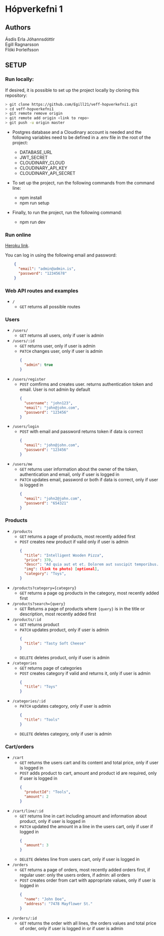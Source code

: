 # Hópverkefni 1

## Authors
Ásdís Erla Jóhannsdóttir <br />
Egill Ragnarsson <br />
Flóki Þorleifsson <br />

## SETUP

### Run locally:

If desired, it is possible to set up the project locally by cloning this repository:

```bash
> git clone https://github.com/Egill21/veff-hopverkefni1.git
> cd veff-hopverkefni1
> git remote remove origin
> git remote add origin <link to repo>
> git push -u origin master
```

* Postgres database and a Cloudinary account is needed and the following variables need to be defined in a .env file in the root of the project:
    * DATABASE_URL
    * JWT_SECRET
    * CLOUDINARY_CLOUD
    * CLOUDINARY_API_KEY
    * CLOUDINARY_API_SECRET

* To set up the project, run the following commands from the command line:
    * npm install
    * npm run setup
* Finally, to run the project, run the following command:
    * npm run dev

### Run online

[Heroku link](https://vef-hopverkefni-1.herokuapp.com/).

You can log in using the following email and password:
```json
    {
      "email": "admin@admin.is",
      "password": "12345678" 
    }
```

### Web API routes and examples

* `/`
    * `GET` returns all possible routes

### Users

* `/users/`
  * `GET` returns all users, only if user is admin
* `/users/:id`
  * `GET` returns user, only if user is admin
  * `PATCH` changes user, only if user is admin
    ```json
    {
      "admin": true 
    }
    ```
* `/users/register`
  * `POST` comfirms and creates user. returns authentication token and email. User is not admin by default
    ```json
    {
      "username": "john123",
      "email": "john@john.com",
      "password": "123456" 
    }
    ```
* `/users/login`
  * `POST` with email and password returns token if data is correct
    ```json
    {
      "email": "john@john.com",
      "password": "123456"
    }
    ```
* `/users/me`
  * `GET` returns user information about the owner of the token, authentication and email, only if user is logged in
  * `PATCH` updates email, password or both if data is correct, only if user is logged in
    ```json
    {
      "email": "john2@john.com",
      "password": "654321" 
    }
    ```
### Products

* `/products`
  * `GET` returns a page of products, most recently added first
  * `POST` creates new product if valid only if user is admin
    ```json
    {
      "title": "Intelligent Wooden Pizza",
      "price": 370,
      "descr": "Ad quia aut et et. Dolorem aut suscipit temporibus. Veniam ut et eos est.",
      "img": (link to photo) [optional],
      "category": "Toys",
    }
    ```
* `/products?category={category}`
  * `GET` returns a page og products in the category, most recently added first
* `/products?search={query}`
  * `GET` Returns a page of products where `{query}` is in the title or description, most recently added first
* `/products/:id`
  * `GET` returns product
  * `PATCH` updates product, only if user is admin
    ```json
    {
      "title": "Tasty Soft Cheese"
    }
    ```
  * `DELETE` deletes product, only if user is admin
* `/categories`
  * `GET` returns page of categories
  * `POST` creates category if valid and returns it, only if user is admin
    ```json
    {
      "title": "Toys"
    }
    ```
* `/categories/:id`
  * `PATCH` updates category, only if user is admin
    ```json
    {
      "title": "Tools"
    }
    ```
  * `DELETE` deletes category, only if user is admin

### Cart/orders

* `/cart`
  * `GET` returns the users cart and its content and total price, only if user is logged in
  * `POST` adds product to cart, amount and product id are required, only if user is logged in
    ```json
    {
      "productId": "Tools",
      "amount": 2
    }
    ```
* `/cart/line/:id`
  * `GET` returns line in cart including amount and information about product, only if user is logged in
  * `PATCH` updated the amount in a line in the users cart, only if user if logged in
    ```json
    {
      "amount": 3
    }
    ```
  * `DELETE` deletes line from users cart, only if user is logged in
* `/orders`
  * `GET` returns a page of orders, most recently added orders first, if regular user: only the users orders, if admin: all orders
  * `POST` creates order from cart with appropriate values, only if user is logged in
    ```json
    {
      "name": "John Doe",
      "address": "7478 Mayflower St."
    }
    ```
* `/orders/:id`
  * `GET` returns the order with all lines, the orders values and total price of order, only if user is logged in or if user is admin

